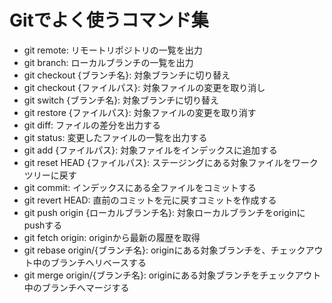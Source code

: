 # Gitでよく使うコマンド集


- git remote: リモートリポジトリの一覧を出力
- git branch: ローカルブランチの一覧を出力
- git checkout {ブランチ名}: 対象ブランチに切り替え
- git checkout {ファイルパス}: 対象ファイルの変更を取り消し
- git switch {ブランチ名}: 対象ブランチに切り替え
- git restore {ファイルパス}: 対象ファイルの変更を取り消す
- git diff: ファイルの差分を出力する
- git status: 変更したファイルの一覧を出力する
- git add {ファイルパス}: 対象ファイルをインデックスに追加する
- git reset HEAD {ファイルパス}: ステージングにある対象ファイルをワークツリーに戻す
- git commit: インデックスにある全ファイルをコミットする
- git revert HEAD: 直前のコミットを元に戻すコミットを作成する
- git push origin {ローカルブランチ名}: 対象ローカルブランチをoriginにpushする
- git fetch origin: originから最新の履歴を取得
- git rebase origin/{ブランチ名}: originにある対象ブランチを、チェックアウト中のブランチへリベースする
- git merge origin/{ブランチ名}: originにある対象ブランチをチェックアウト中のブランチへマージする
